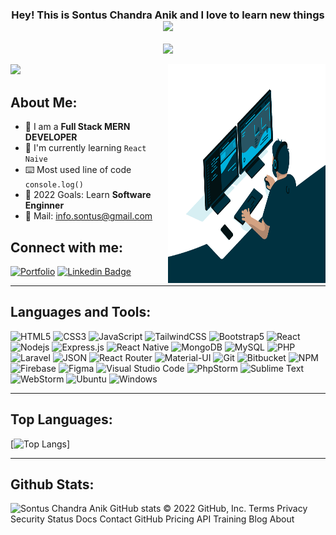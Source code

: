 
<h3 align="center">
  Hey! This is Sontus Chandra Anik and I love to learn new things
  <img src="https://media.giphy.com/media/hvRJCLFzcasrR4ia7z/giphy.gif" width="28">
</h3>
<p align="center">
<a href="https://github.com/sontus/"><img src="https://readme-typing-svg.herokuapp.com/?lines=A%20MERN%20Stack%20Web%20Developer;Self-Taught%20Learner;1%2B%20Years%20of%20Coding%20Experience;Determind%20to%20Learn%20New%20Things&center=true&width=350&height=45&color=808080"></a>
</p>
<img align="right" alt="GIF" src="https://raw.githubusercontent.com/ruhulaminjr/ruhulaminjr/main/code.gif" height= "350" width="50%"/>

![](https://komarev.com/ghpvc/?username=ruhulaminjr&color=05B6D3&style=flat-square&label=PROFILE+VIEWS)

## About Me:

- 📙 I am a **Full Stack MERN DEVELOPER**
- 🌱 I'm currently learning `React Naive`
- ⌨️ Most used line of code `console.log()`
- 🥅 2022 Goals: Learn **Software Enginner**
- 📧 Mail: info.sontus@gmail.com

## Connect with me:

[![Portfolio](https://img.shields.io/badge/Portfolio-%23000000.svg?style=for-the-badge&logo=firefox&logoColor=#FF7139)](http://sontus.info/)
[![Linkedin Badge](https://img.shields.io/badge/LinkedIn-0077B5?style=for-the-badge&logo=linkedin&logoColor=white)](https://www.linkedin.com/in/sontus-chandra-anik/)


---

## Languages and Tools:

![HTML5](https://img.shields.io/badge/HTML5-E34F26?style=for-the-badge&logo=html5&logoColor=white)
![CSS3](https://img.shields.io/badge/CSS3-1572B6?style=for-the-badge&logo=css3&logoColor=white)
![JavaScript](https://img.shields.io/badge/JavaScript-F7DF1E?style=for-the-badge&logo=javascript&logoColor=black)
![TailwindCSS](https://img.shields.io/badge/tailwindcss-%2338B2AC.svg?style=for-the-badge&logo=tailwind-css&logoColor=white)
![Bootstrap5](https://img.shields.io/badge/Bootstrap-8712FB?style=for-the-badge&logo=bootstrap&logoColor=white)
![React](https://img.shields.io/badge/React-20232A?style=for-the-badge&logo=react&logoColor=61DAFB)
![Nodejs](https://img.shields.io/badge/Node.js-339933?style=for-the-badge&logo=nodedotjs&logoColor=white)
![Express.js](https://img.shields.io/badge/Express.js-000000?style=for-the-badge&logo=express&logoColor=white)
![React Native](https://img.shields.io/badge/react_native-%2320232a.svg?style=for-the-badge&logo=react&logoColor=%2361DAFB)
![MongoDB](https://img.shields.io/badge/MongoDB-4EA94B?style=for-the-badge&logo=mongodb&logoColor=white)
![MySQL](https://img.shields.io/badge/mysql-%2300f.svg?style=for-the-badge&logo=mysql&logoColor=white)
![PHP](https://img.shields.io/badge/php-%23777BB4.svg?style=for-the-badge&logo=php&logoColor=white)
![Laravel](https://img.shields.io/badge/laravel-%23FF2D20.svg?style=for-the-badge&logo=laravel&logoColor=white)
![JSON](https://img.shields.io/badge/json-5E5C5C?style=for-the-badge&logo=json&logoColor=white)
![React Router](https://img.shields.io/badge/React_Router-CA4245?style=for-the-badge&logo=react-router&logoColor=white)
![Material-UI](https://img.shields.io/badge/Material--UI-0081CB?style=for-the-badge&logo=material-ui&logoColor=white)
![Git](https://img.shields.io/badge/Git-F05032?style=for-the-badge&logo=git&logoColor=white)
![Bitbucket](https://img.shields.io/badge/bitbucket-%230047B3.svg?style=for-the-badge&logo=bitbucket&logoColor=white)
![NPM](https://img.shields.io/badge/npm-CB3837?style=for-the-badge&logo=npm&logoColor=white)
![Firebase](https://img.shields.io/badge/firebase-ffca28?style=for-the-badge&logo=firebase&logoColor=black)
![Figma](https://img.shields.io/badge/Figma-F24E1E?style=for-the-badge&logo=figma&logoColor=white)
![Visual Studio Code](https://img.shields.io/badge/Visual_Studio_Code-0078D4?style=for-the-badge&logo=visual%20studio%20code&logoColor=white)
![PhpStorm](https://img.shields.io/badge/phpstorm-143?style=for-the-badge&logo=phpstorm&logoColor=black&color=black&labelColor=darkorchid)
![Sublime Text](https://img.shields.io/badge/sublime_text-%23575757.svg?style=for-the-badge&logo=sublime-text&logoColor=important)
![WebStorm](https://img.shields.io/badge/webstorm-143?style=for-the-badge&logo=webstorm&logoColor=white&color=black)
![Ubuntu](https://img.shields.io/badge/Ubuntu-E95420?style=for-the-badge&logo=ubuntu&logoColor=white)
![Windows](https://img.shields.io/badge/Windows-0078D6?style=for-the-badge&logo=windows&logoColor=white)

---

## Top Languages:

[![Top Langs](https://github-readme-stats.vercel.app/api/top-langs/?username=sontus&layout=compact)]

---

## Github Stats:

![Sontus Chandra Anik GitHub stats](https://github-readme-stats.vercel.app/api?username=sontus&show_icons=true&theme=default)
© 2022 GitHub, Inc.
Terms
Privacy
Security
Status
Docs
Contact GitHub
Pricing
API
Training
Blog
About
